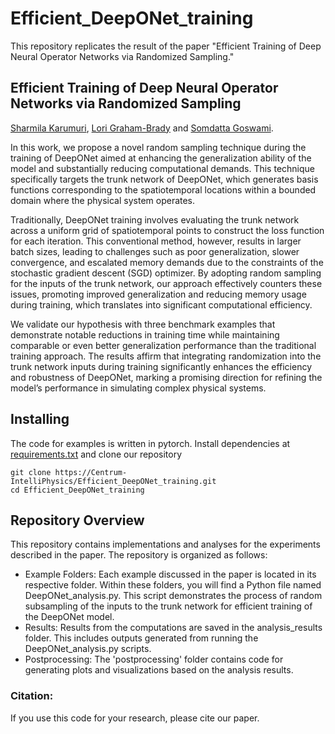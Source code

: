 # Efficient_DeepONet_training
This repository replicates the result of the paper "Efficient Training of Deep Neural Operator Networks via Randomized Sampling."

## **Efficient Training of Deep Neural Operator Networks via Randomized Sampling**
[Sharmila Karumuri](https://scholar.google.com/citations?user=uY1G-S0AAAAJ&hl=en), [Lori Graham-Brady](https://scholar.google.com/citations?user=xhj8q8cAAAAJ&hl=en) and [Somdatta Goswami](https://scholar.google.com/citations?user=GaKrpSkAAAAJ&hl=en).

In this work, we propose a novel random sampling technique during the training of DeepONet aimed at enhancing the generalization ability of the model and substantially reducing computational demands. This technique specifically targets the trunk network of DeepONet, which generates basis functions corresponding to the spatiotemporal locations within a bounded domain where the physical system operates.

Traditionally, DeepONet training involves evaluating the trunk network across a uniform grid of spatiotemporal points to construct the loss function for each iteration. This conventional method, however, results in larger batch sizes, leading to challenges such as poor generalization, slower convergence, and escalated memory demands due to the constraints of the stochastic gradient descent (SGD) optimizer. By adopting random sampling for the inputs of the trunk network, our approach effectively counters these issues, promoting improved generalization and reducing memory usage during training, which translates into significant computational efficiency.

We validate our hypothesis with three benchmark examples that demonstrate notable reductions in training time while maintaining comparable or even better generalization performance than the traditional training approach. The results affirm that integrating randomization into the trunk network inputs during training significantly enhances the efficiency and robustness of DeepONet, marking a promising direction for refining the model’s performance in simulating complex physical systems.

## Installing

The code for examples is written in pytorch. Install dependencies at [requirements.txt](https://github.com/Centrum-IntelliPhysics/Efficient_DeepONet_training/tree/main/requirements.txt) and clone our repository
```
git clone https://Centrum-IntelliPhysics/Efficient_DeepONet_training.git
cd Efficient_DeepONet_training
```
## Repository Overview

This repository contains implementations and analyses for the experiments described in the paper. The repository is organized as follows:

*	Example Folders: Each example discussed in the paper is located in its respective folder. Within these folders, you will find a Python file named DeepONet_analysis.py. This script demonstrates the process of random subsampling of the inputs to the trunk network for efficient training of the DeepONet model.
* Results: Results from the computations are saved in the analysis_results folder. This includes outputs generated from running the DeepONet_analysis.py scripts.
* Postprocessing: The 'postprocessing' folder contains code for generating plots and visualizations based on the analysis results.
  
### Citation:
If you use this code for your research, please cite our paper.
